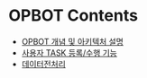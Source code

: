 # OPBOT Contents
* [OPBOT 개념 및 아키텍처 설명](/OPBOT.md "OPBOT 개념 및 아키텍처 설명")
* [사용자 TASK 등록/수행 기능](/TASK_RUN.md "사용자 TASK 등록/수행 기능")
* [데이터전처리](https://github.com/bulgemi/opbot/blob/master/doc/DataPreprocessor.md "데이터전처리")
